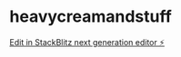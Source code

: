 # heavycreamandstuff

[Edit in StackBlitz next generation editor ⚡️](https://stackblitz.com/~/github.com/jputnam61/heavycreamandstuff)